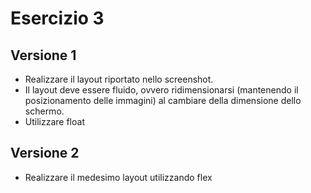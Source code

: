 # Esercizio 3

## Versione 1
- Realizzare il layout riportato nello screenshot. 
- Il layout deve essere fluido, ovvero ridimensionarsi (mantenendo il posizionamento delle immagini) al cambiare della dimensione dello schermo.
- Utilizzare float

## Versione 2
- Realizzare il medesimo layout utilizzando flex
